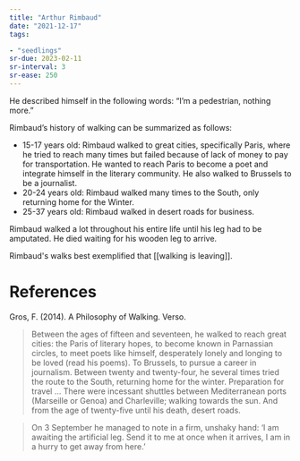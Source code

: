 ```yaml
---
title: "Arthur Rimbaud"
date: "2021-12-17"
tags:

- "seedlings"
sr-due: 2023-02-11
sr-interval: 3
sr-ease: 250
---
```


He described himself in the following words: “I’m a pedestrian, nothing more.”

Rimbaud’s history of walking can be summarized as follows:

- 15-17 years old: Rimbaud walked to great cities, specifically Paris, where he tried to reach many times but failed because of lack of money to pay for transportation. He wanted to reach Paris to become a poet and integrate himself in the literary community. He also walked to Brussels to be a journalist.
- 20-24 years old: Rimbaud walked many times to the South, only returning home for the Winter.
- 25-37 years old: Rimbaud walked in desert roads for business.

Rimbaud walked a lot throughout his entire life until his leg had to be amputated. He died waiting for his wooden leg to arrive.

Rimbaud's walks best exemplified that [[walking is leaving]].

# References

Gros, F. (2014). A Philosophy of Walking. Verso.

> Between the ages of fifteen and seventeen, he walked to reach great cities: the Paris of literary hopes, to become known in Parnassian circles, to meet poets like himself, desperately lonely and longing to be loved (read his poems). To Brussels, to pursue a career in journalism. Between twenty and twenty-four, he several times tried the route to the South, returning home for the winter. Preparation for travel … There were incessant shuttles between Mediterranean ports (Marseille or Genoa) and Charleville; walking towards the sun. And from the age of twenty-five until his death, desert roads.

> On 3 September he managed to note in a firm, unshaky hand: ‘I am awaiting the artificial leg. Send it to me at once when it arrives, I am in a hurry to get away from here.’

